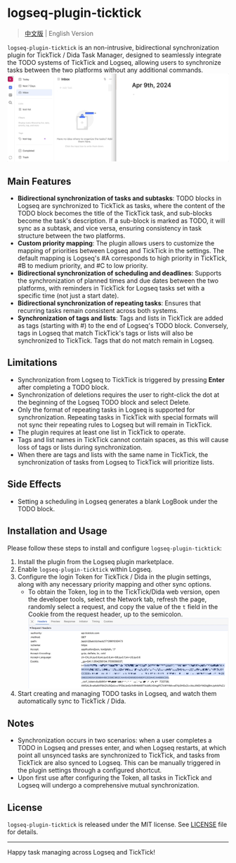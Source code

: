 # logseq-plugin-ticktick

> [中文版](readme.md) | English Version

`logseq-plugin-ticktick` is an non-intrusive, bidirectional synchronization plugin for TickTick / Dida Task Manager, designed to seamlessly integrate the TODO systems of TickTick and Logseq, allowing users to synchronize tasks between the two platforms without any additional commands.
![1.gif](assets/1.gif)

## Main Features

- **Bidirectional synchronization of tasks and subtasks**: TODO blocks in Logseq are synchronized to TickTick as tasks, where the content of the TODO block becomes the title of the TickTick task, and sub-blocks become the task's description. If a sub-block is marked as TODO, it will sync as a subtask, and vice versa, ensuring consistency in task structure between the two platforms.
- **Custom priority mapping**: The plugin allows users to customize the mapping of priorities between Logseq and TickTick in the settings. The default mapping is Logseq's #A corresponds to high priority in TickTick, #B to medium priority, and #C to low priority.
- **Bidirectional synchronization of scheduling and deadlines**: Supports the synchronization of planned times and due dates between the two platforms, with reminders in TickTick for Logseq tasks set with a specific time (not just a start date).
- **Bidirectional synchronization of repeating tasks**: Ensures that recurring tasks remain consistent across both systems.
- **Synchronization of tags and lists**: Tags and lists in TickTick are added as tags (starting with #) to the end of Logseq's TODO block. Conversely, tags in Logseq that match TickTick's tags or lists will also be synchronized to TickTick. Tags that do not match remain in Logseq.

## Limitations

- Synchronization from Logseq to TickTick is triggered by pressing **Enter** after completing a TODO block.
- Synchronization of deletions requires the user to right-click the dot at the beginning of the Logseq TODO block and select Delete.
- Only the format of repeating tasks in Logseq is supported for synchronization. Repeating tasks in TickTick with special formats will not sync their repeating rules to Logseq but will remain in TickTick.
- The plugin requires at least one list in TickTick to operate.
- Tags and list names in TickTick cannot contain spaces, as this will cause loss of tags or lists during synchronization.
- When there are tags and lists with the same name in TickTick, the synchronization of tasks from Logseq to TickTick will prioritize lists.

## Side Effects

- Setting a scheduling in Logseq generates a blank LogBook under the TODO block.

## Installation and Usage

Please follow these steps to install and configure `logseq-plugin-ticktick`:

1. Install the plugin from the Logseq plugin marketplace.
2. Enable `logseq-plugin-ticktick` within Logseq.
3. Configure the login Token for TickTick / Dida in the plugin settings, along with any necessary priority mapping and other sync options.
    - To obtain the Token, log in to the TickTick/Dida web version, open the developer tools, select the Network tab, refresh the page, randomly select a request, and copy the value of the `t` field in the Cookie from the request header, up to the semicolon.
      ![2.jpg](assets/2.jpg)
4. Start creating and managing TODO tasks in Logseq, and watch them automatically sync to TickTick / Dida.

## Notes

- Synchronization occurs in two scenarios: when a user completes a TODO in Logseq and presses enter, and when Logseq restarts, at which point all unsynced tasks are synchronized to TickTick, and tasks from TickTick are also synced to Logseq. This can be manually triggered in the plugin settings through a configured shortcut.
- Upon first use after configuring the Token, all tasks in TickTick and Logseq will undergo a comprehensive mutual synchronization.

## License

`logseq-plugin-ticktick` is released under the MIT license. See [LICENSE](LICENSE) file for details.

---

Happy task managing across Logseq and TickTick!
